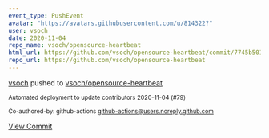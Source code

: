 ```yaml
---
event_type: PushEvent
avatar: "https://avatars.githubusercontent.com/u/814322?"
user: vsoch
date: 2020-11-04
repo_name: vsoch/opensource-heartbeat
html_url: https://github.com/vsoch/opensource-heartbeat/commit/7745b5012f6689326dafae975527959d64126523
repo_url: https://github.com/vsoch/opensource-heartbeat
---
```


<a href='https://github.com/vsoch' target='_blank'>vsoch</a> pushed to <a href='https://github.com/vsoch/opensource-heartbeat' target='_blank'>vsoch/opensource-heartbeat</a>

<small>Automated deployment to update contributors 2020-11-04 (#79)

Co-authored-by: github-actions <github-actions@users.noreply.github.com></small>

<a href='https://github.com/vsoch/opensource-heartbeat/commit/7745b5012f6689326dafae975527959d64126523' target='_blank'>View Commit</a>